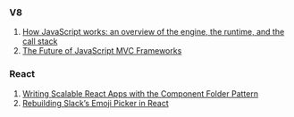 ### V8
1. [How JavaScript works: an overview of the engine, the runtime, and the call stack](https://blog.sessionstack.com/how-does-javascript-actually-work-part-1-b0bacc073cf)
2. [The Future of JavaScript MVC Frameworks](http://swannodette.github.io/2013/12/17/the-future-of-javascript-mvcs)

### React
1. [Writing Scalable React Apps with the Component Folder Pattern](https://medium.com/styled-components/component-folder-pattern-ee42df37ec68)
2. [Rebuilding Slack’s Emoji Picker in React](https://slack.engineering/rebuilding-slacks-emoji-picker-in-react-bfbd8ce6fbfe)
